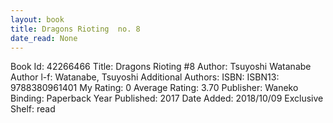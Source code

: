 ```yaml
---
layout: book
title: Dragons Rioting  no. 8
date_read: None
---
```


Book Id: 42266466
Title: Dragons Rioting #8
Author: Tsuyoshi Watanabe
Author l-f: Watanabe, Tsuyoshi
Additional Authors: 
ISBN: 
ISBN13: 9788380961401
My Rating: 0
Average Rating: 3.70
Publisher: Waneko
Binding: Paperback
Year Published: 2017
Date Added: 2018/10/09
Exclusive Shelf: read

